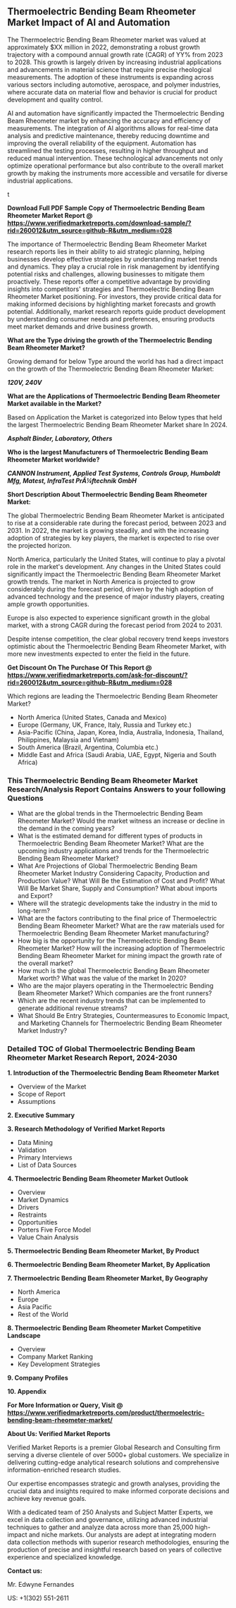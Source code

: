 <h2>Thermoelectric Bending Beam Rheometer Market Impact of AI and Automation</h2><p>The Thermoelectric Bending Beam Rheometer market was valued at approximately $XX million in 2022, demonstrating a robust growth trajectory with a compound annual growth rate (CAGR) of YY% from 2023 to 2028. This growth is largely driven by increasing industrial applications and advancements in material science that require precise rheological measurements. The adoption of these instruments is expanding across various sectors including automotive, aerospace, and polymer industries, where accurate data on material flow and behavior is crucial for product development and quality control.</p><p>AI and automation have significantly impacted the Thermoelectric Bending Beam Rheometer market by enhancing the accuracy and efficiency of measurements. The integration of AI algorithms allows for real-time data analysis and predictive maintenance, thereby reducing downtime and improving the overall reliability of the equipment. Automation has streamlined the testing processes, resulting in higher throughput and reduced manual intervention. These technological advancements not only optimize operational performance but also contribute to the overall market growth by making the instruments more accessible and versatile for diverse industrial applications.</p>t</p><p id="" class=""><strong>Download Full PDF Sample Copy of Thermoelectric Bending Beam Rheometer Market Report @ <a href="https://www.verifiedmarketreports.com/download-sample/?rid=260012&utm_source=github-R&utm_medium=028" target="_blank">https://www.verifiedmarketreports.com/download-sample/?rid=260012&utm_source=github-R&utm_medium=028</a></strong></p><p>The importance of&nbsp;Thermoelectric Bending Beam Rheometer Market research reports lies in their ability to aid strategic planning, helping businesses develop effective strategies by understanding market trends and dynamics. They play a crucial role in risk management by identifying potential risks and challenges, allowing businesses to mitigate them proactively. These reports offer a competitive advantage by providing insights into competitors' strategies and Thermoelectric Bending Beam Rheometer Market positioning. For investors, they provide critical data for making informed decisions by highlighting market forecasts and growth potential. Additionally, market research reports guide product development by understanding consumer needs and preferences, ensuring products meet market demands and drive business growth.</p><p><strong>What are the&nbsp;Type driving the growth of the Thermoelectric Bending Beam Rheometer Market?</strong></p><p id="" class="">Growing demand for below Type around the world has had a direct impact on the growth of the Thermoelectric Bending Beam Rheometer Market:</p><em><strong>120V, 240V</strong></em></p><strong>What are the&nbsp;Applications&nbsp;of Thermoelectric Bending Beam Rheometer Market available in the Market?</strong></p><p id="" class="">Based on Application the Market is categorized into Below types that held the largest Thermoelectric Bending Beam Rheometer Market share In 2024.</p><em><strong>Asphalt Binder, Laboratory, Others</strong></em></p><strong>Who is the largest Manufacturers of Thermoelectric Bending Beam Rheometer Market worldwide?</strong></p><p><em><strong>CANNON Instrument, Applied Test Systems, Controls Group, Humboldt Mfg, Matest, InfraTest PrÃ¼ftechnik GmbH</strong></em></p><p id="" class=""><strong>Short Description About Thermoelectric Bending Beam Rheometer Market:</strong></p><p>The global Thermoelectric Bending Beam Rheometer Market is anticipated to rise at a considerable rate during the forecast period, between 2023 and 2031. In 2022, the market is growing steadily, and with the increasing adoption of strategies by key players, the market is expected to rise over the projected horizon.</p><p>North America, particularly the United States, will continue to play a pivotal role in the market's development. Any changes in the United States could significantly impact the Thermoelectric Bending Beam Rheometer Market growth trends. The market in North America is projected to grow considerably during the forecast period, driven by the high adoption of advanced technology and the presence of major industry players, creating ample growth opportunities.</p><p>Europe is also expected to experience significant growth in the global market, with a strong CAGR during the forecast period from 2024 to 2031.</p><p>Despite intense competition, the clear global recovery trend keeps investors optimistic about the Thermoelectric Bending Beam Rheometer Market, with more new investments expected to enter the field in the future.</p><p id="" class=""><strong>Get Discount On The Purchase Of This Report @ <a href="https://www.verifiedmarketreports.com/ask-for-discount/?rid=260012&utm_source=github-R&utm_medium=028" target="_blank">https://www.verifiedmarketreports.com/ask-for-discount/?rid=260012&utm_source=github-R&utm_medium=028</a></strong></p>Which regions are leading the Thermoelectric Bending Beam Rheometer Market?</p><ul><li>North America (United States, Canada and Mexico)</li><li>Europe (Germany, UK, France, Italy, Russia and Turkey etc.)</li><li>Asia-Pacific (China, Japan, Korea, India, Australia, Indonesia, Thailand, Philippines, Malaysia and Vietnam)</li><li>South America (Brazil, Argentina, Columbia etc.)</li><li>Middle East and Africa (Saudi Arabia, UAE, Egypt, Nigeria and South Africa)</li></ul><h3 id="" class="">This Thermoelectric Bending Beam Rheometer Market Research/Analysis Report Contains Answers to your following Questions</h3><ul><li>What are the global trends in the Thermoelectric Bending Beam Rheometer Market? Would the market witness an increase or decline in the demand in the coming years?</li><li>What is the estimated demand for different types of products in Thermoelectric Bending Beam Rheometer Market? What are the upcoming industry applications and trends for the Thermoelectric Bending Beam Rheometer Market?</li><li>What Are Projections of Global Thermoelectric Bending Beam Rheometer Market Industry Considering Capacity, Production and Production Value? What Will Be the Estimation of Cost and Profit? What Will Be Market Share, Supply and Consumption? What about imports and Export?</li><li>Where will the strategic developments take the industry in the mid to long-term?</li><li>What are the factors contributing to the final price of Thermoelectric Bending Beam Rheometer Market? What are the raw materials used for Thermoelectric Bending Beam Rheometer Market manufacturing?</li><li>How big is the opportunity for the Thermoelectric Bending Beam Rheometer Market? How will the increasing adoption of Thermoelectric Bending Beam Rheometer Market for mining impact the growth rate of the overall market?</li><li>How much is the global Thermoelectric Bending Beam Rheometer Market worth? What was the value of the market In 2020?</li><li>Who are the major players operating in the Thermoelectric Bending Beam Rheometer Market? Which companies are the front runners?</li><li>Which are the recent industry trends that can be implemented to generate additional revenue streams?</li><li>What Should Be Entry Strategies, Countermeasures to Economic Impact, and Marketing Channels for Thermoelectric Bending Beam Rheometer Market Industry?</li></ul><h3 id="" class="">Detailed TOC of Global Thermoelectric Bending Beam Rheometer Market Research Report, 2024-2030</h3><p id="" class=""><strong>1. Introduction of the Thermoelectric Bending Beam Rheometer Market</strong></p><ul><li>Overview of the Market</li><li>Scope of Report</li><li>Assumptions</li></ul><p id="" class=""><strong>2. Executive Summary</strong></p><p id="" class=""><strong>3. Research Methodology of Verified Market Reports</strong></p><ul><li>Data Mining</li><li>Validation</li><li>Primary Interviews</li><li>List of Data Sources</li></ul><p id="" class=""><strong>4. Thermoelectric Bending Beam Rheometer Market Outlook</strong></p><ul><li>Overview</li><li>Market Dynamics</li><li>Drivers</li><li>Restraints</li><li>Opportunities</li><li>Porters Five Force Model</li><li>Value Chain Analysis</li></ul><p id="" class=""><strong>5. Thermoelectric Bending Beam Rheometer Market, By Product</strong></p><p id="" class=""><strong>6. Thermoelectric Bending Beam Rheometer Market, By Application</strong></p><p id="" class=""><strong>7. Thermoelectric Bending Beam Rheometer Market, By Geography</strong></p><ul><li>North America</li><li>Europe</li><li>Asia Pacific</li><li>Rest of the World</li></ul><p id="" class=""><strong>8. Thermoelectric Bending Beam Rheometer Market Competitive Landscape</strong></p><ul><li>Overview</li><li>Company Market Ranking</li><li>Key Development Strategies</li></ul><p id="" class=""><strong>9. Company Profiles</strong></p><p id="" class=""><strong>10. Appendix</strong></p><p id="" class=""><strong>For More Information or Query, Visit @ <a href="https://www.verifiedmarketreports.com/product/thermoelectric-bending-beam-rheometer-market/" target="_blank">https://www.verifiedmarketreports.com/product/thermoelectric-bending-beam-rheometer-market/</a></strong></p><p id="" class=""><strong>About Us: Verified Market Reports</strong></p><p id="" class="">Verified Market Reports is a premier Global Research and Consulting firm serving a diverse clientele of over 5000+ global customers. We specialize in delivering cutting-edge analytical research solutions and comprehensive information-enriched research studies.</p><p id="" class="">Our expertise encompasses strategic and growth analyses, providing the crucial data and insights required to make informed corporate decisions and achieve key revenue goals.</p><p id="" class="">With a dedicated team of 250 Analysts and Subject Matter Experts, we excel in data collection and governance, utilizing advanced industrial techniques to gather and analyze data across more than 25,000 high-impact and niche markets. Our analysts are adept at integrating modern data collection methods with superior research methodologies, ensuring the production of precise and insightful research based on years of collective experience and specialized knowledge.</p><p id="" class=""><strong>Contact us:</strong></p><p id="" class="">Mr. Edwyne Fernandes</p><p id="" class="">US: +1(302) 551-2611</p>